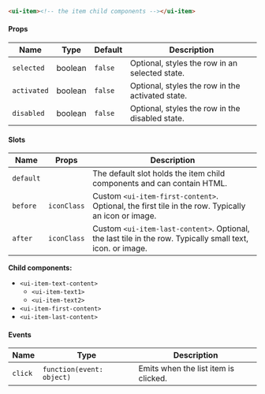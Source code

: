 ```html
<ui-item><!-- the item child components --></ui-item>
```

#### Props

| Name        | Type    | Default | Description                                      |
| ----------- | ------- | ------- | ------------------------------------------------ |
| `selected`  | boolean | `false` | Optional, styles the row in an selected state.   |
| `activated` | boolean | `false` | Optional, styles the row in the activated state. |
| `disabled`  | boolean | `false` | Optional, styles the row in the disabled state.  |

#### Slots

| Name      | Props       | Description                                                                                                |
| --------- | ----------- | ---------------------------------------------------------------------------------------------------------- |
| `default` |             | The default slot holds the item child components and can contain HTML.                                     |
| `before`  | `iconClass` | Custom `<ui-item-first-content>`. Optional, the first tile in the row. Typically an icon or image.         |
| `after`   | `iconClass` | Custom `<ui-item-last-content>`. Optional, the last tile in the row. Typically small text, icon. or image. |

**Child components:**

- `<ui-item-text-content>`
  - `<ui-item-text1>`
  - `<ui-item-text2>`
- `<ui-item-first-content>`
- `<ui-item-last-content>`

#### Events

| Name    | Type                      | Description                          |
| ------- | ------------------------- | ------------------------------------ |
| `click` | `function(event: object)` | Emits when the list item is clicked. |
